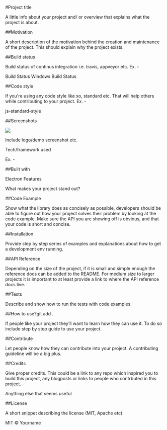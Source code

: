 #Project title

A little info about your project and/ or overview that explains what the project is about.

##Motivation

A short description of the motivation behind the creation and maintenance of the project. This should explain why the project exists.

##Build status

Build status of continus integration i.e. travis, appveyor etc. Ex. -

Build Status Windows Build Status

##Code style

If you're using any code style like xo, standard etc. That will help others while contributing to your project. Ex. -

js-standard-style

##Screenshots

![](http://.svg)

Include logo/demo screenshot etc.

Tech/framework used

Ex. -

##Built with

Electron
Features

What makes your project stand out?

##Code Example

Show what the library does as concisely as possible, developers should be able to figure out how your project solves their problem by looking at the code example. Make sure the API you are showing off is obvious, and that your code is short and concise.

##Installation

Provide step by step series of examples and explanations about how to get a development env running.

##API Reference

Depending on the size of the project, if it is small and simple enough the reference docs can be added to the README. For medium size to larger projects it is important to at least provide a link to where the API reference docs live.

##Tests

Describe and show how to run the tests with code examples.

##How to use?git add . 

If people like your project they’ll want to learn how they can use it. To do so include step by step guide to use your project.

##Contribute

Let people know how they can contribute into your project. A contributing guideline will be a big plus.

##Credits

Give proper credits. This could be a link to any repo which inspired you to build this project, any blogposts or links to people who contrbuted in this project.

Anything else that seems useful

##License

A short snippet describing the license (MIT, Apache etc)

MIT © Yourname

